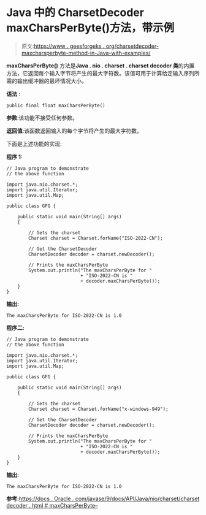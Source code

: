 # Java 中的 CharsetDecoder maxCharsPerByte()方法，带示例

> 原文:[https://www . geesforgeks . org/charsetdecoder-maxcharsperbyte-method-in-Java-with-examples/](https://www.geeksforgeeks.org/charsetdecoder-maxcharsperbyte-method-in-java-with-examples/)

**maxCharsPerByte()** 方法是**Java . nio . charset . charset decoder 类**的内置方法，它返回每个输入字节将产生的最大字符数。该值可用于计算给定输入序列所需的输出缓冲器的最坏情况大小。

**语法** :

```
public final float maxCharsPerByte()
```

**参数**:该功能不接受任何参数。

**返回值**:该函数返回输入的每个字节将产生的最大字符数。

下面是上述功能的实现:

**程序 1:**

```
// Java program to demonstrate
// the above function

import java.nio.charset.*;
import java.util.Iterator;
import java.util.Map;

public class GFG {

    public static void main(String[] args)
    {

        // Gets the charset
        Charset charset = Charset.forName("ISO-2022-CN");

        // Get the CharsetDecoder
        CharsetDecoder decoder = charset.newDecoder();

        // Prints the maxCharsPerByte
        System.out.println("The maxCharsPerByte for "
                           + "ISO-2022-CN is "
                           + decoder.maxCharsPerByte());
    }
}
```

**输出:**

```
The maxCharsPerByte for ISO-2022-CN is 1.0

```

**程序二:**

```
// Java program to demonstrate
// the above function

import java.nio.charset.*;
import java.util.Iterator;
import java.util.Map;

public class GFG {

    public static void main(String[] args)
    {

        // Gets the charset
        Charset charset = Charset.forName("x-windows-949");

        // Get the CharsetDecoder
        CharsetDecoder decoder = charset.newDecoder();

        // Prints the maxCharsPerByte
        System.out.println("The maxCharsPerByte for "
                           + "ISO-2022-CN is "
                           + decoder.maxCharsPerByte());
    }
}
```

**输出:**

```
The maxCharsPerByte for ISO-2022-CN is 1.0

```

**参考:**[https://docs . Oracle . com/javase/9/docs/API/Java/nio/charset/charset decoder . html # maxCharsPerByte–](https://docs.oracle.com/javase/9/docs/api/java/nio/charset/CharsetDecoder.html#maxCharsPerByte--)